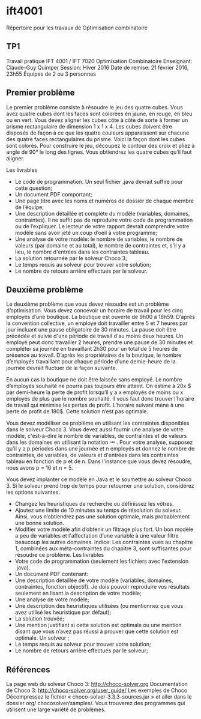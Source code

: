 # ift4001
Répertoire pour les travaux de Optimisation combinatoire

## TP1
Travail pratique
IFT 4001 / IFT 7020 Optimisation Combinatoire
Enseignant: Claude-Guy Quimper
Session: Hiver 2016
Date de remise: 21 février 2016, 23h55
Équipes de 2 ou 3 personnes

Premier problème
----------------
Le premier problème consiste à résoudre le jeu des quatre cubes. Vous avez quatre cubes
dont les faces sont colorées en jaune, en rouge, en bleu ou en vert. Vous devez aligner
les cubes côte à côte de sorte à former un prisme rectangulaire de dimension 1 x 1 x 4.
Les cubes doivent être disposés de façon à ce que les quatre couleurs apparaissent sur
chacune des quatre faces rectangulaires du prisme.
Voici la façon dont les cubes sont colorés. Pour construire le jeu, découpez le contour des
croix et pliez à angle de 90° le long des lignes. Vous obtiendrez les quatre cubes qu’il faut
aligner.



Les livrables
* Le code de programmation. Un seul fichier .java devrait suffire pour cette question;
* Un document PDF comportant;
* Une page titre avec les noms et numéros de dossier de chaque membre de l’équipe;
* Une description détaillée et complète du modèle (variables, domaines, contraintes). Il
ne suffit pas de reproduire votre code de programmation ou de l’expliquer. Le lecteur
de votre rapport devrait comprendre votre modèle sans avoir jeté un coup d’oeil à
votre programme;
* Une analyse de votre modèle: le nombre de variables, le nombre de valeurs (par
domaine et au total), le nombre de contraintes et, s'il y a lieu, le nombre d'entrées
dans les contraintes tableau.
* La solution retournée par le solveur Choco 3;
* Le temps requis au solveur pour trouver votre solution;
* Le nombre de retours arrière effectués par le solveur.


Deuxième problème
-----------------
Le deuxième problème que vous devez résoudre est un problème d’optimisation. Vous
devez concevoir un horaire de travail pour les cinq employés d’une boutique. La boutique
est ouverte de 9h00 à 16h59. D’après la convention collective, un employé doit travailler
entre 5 et 7 heures par jour incluant une pause obligatoire de 30 minutes. La pause doit
être précédée et suivie d'une période de travail d'au moins deux heures. Un employé peut
donc travailler 2 heures, prendre une pause de 30 minutes et compléter sa journée en
travaillant 2h30 pour un total de 5 heures de présence au travail.
D’après les propriétaires de la boutique, le nombre d’employés travaillant pour chaque
période d'une demie-heure de la journée devrait fluctuer de la façon suivante.

En aucun cas la boutique ne doit être laissée sans employé. Le nombre d’employés
souhaité ne pourra pas toujours être atteint. On estime à 20x $ par demi-heure la perte de
profit lorsqu’il y a x employés de moins ou x employés de plus que le nombre souhaité. Il
vous faut donc trouver l’horaire de travail qui minimise les pertes de profit.
L’horaire suivant mène à une perte de profit de 180$. Cette solution n’est pas optimale.

Vous devez modéliser ce problème en utilisant les contraintes disponibles dans le solveur
Choco 3. Vous devez aussi fournir une analyse de votre modèle, c'est-à-dire le nombre de
variables, de contraintes et de valeurs dans les domaines en utilisant la notation ⇥ . Pour
votre analyse, supposez qu'il y a p périodes dans une journée et n employés et donnez le
nombre de contraintes, de variables, de valeurs et d'entrées dans les contraintes tableau
en fonction de p et de n. Dans l'instance que vous devez résoudre, nous avons p = 16 et
n = 5.

Vous devez implanter ce modèle en Java et le soumettre au solveur Choco 3. Si le solveur
prend trop de temps pour retourner une solution, considérez les options suivantes.
* Changez les heuristiques de recherche ou définissez les vôtres.
* Ajoutez une limite de 10 minutes au temps de résolution du solveur. Ainsi, vous
n’obtiendrez pas une solution optimale, mais probablement une bonne solution.
* Modifier votre modèle afin d’obtenir un filtrage plus fort. Un bon modèle a peu de
variables et l'affectation d’une variable à une valeur filtre beaucoup les autres domaines.
Indice: Les contraintes vues au chapitre 1, combinées aux méta-contraintes du chapitre 3,
sont suffisantes pour résoudre ce problème.
Les livrables
* Votre code de programmation (seulement les fichiers avec l'extension .java).
* Un document PDF contenant:
* Une description détaillée de votre modèle (variables, domaines, contraintes,
fonction objectif). Je dois pouvoir reproduire vos résultats seulement en lisant la
description de votre modèle;
* Une analyse de votre modèle;
* Une description des heuristiques utilisées (ou mentionnez que vous avez utilisé
les heuristique par défaut);
* La solution trouvée;
* Une mention justifiant si cette solution est optimale ou une mention disant que
vous n’avez pas réussi à prouver que cette solution est optimale. Un solveur ;
* Le temps requis au solveur pour trouver votre solution;
* Le nombre de retours arrière effectués par le solveur;

Références
----------
La page web du solveur Choco 3:
http://choco-solver.org
Documentation de Choco 3:
http://choco-solver.org/user_guide/
Les exemples de Choco
Décompressez le fichier « choco-solver-3.3.3-sources.jar » et aller dans le dossier org/
chocosolver/samples/. Vous trouverez des programmes qui utilisent une large variété de
problèmes.
